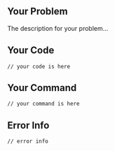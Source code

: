 ## Your Problem
The description for your problem...
## Your Code
```
// your code is here
```
## Your Command
```
// your command is here
```
## Error Info
```
// error info
```